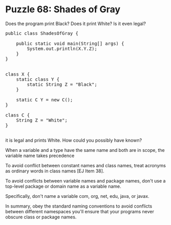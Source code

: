 # Puzzle 68: Shades of Gray

Does the program print Black? Does it print White? Is it even legal?

<pre>
public class ShadesOfGray {

    public static void main(String[] args) {
        System.out.println(X.Y.Z);
    }
}


class X {
    static class Y {
        static String Z = "Black";
    }

    static C Y = new C();
}

class C {
    String Z = "White";
}

</pre>

it is legal and prints White. How could you possibly have known?

When a variable and a type have the same name and both are in scope, the variable name takes precedence

To avoid conflict between constant names and class names, treat acronyms as ordinary words in class names [EJ Item 38].

To avoid conflicts between variable names and package names, don't use a top-level package 
or domain name as a variable name.

Specifically, don't name a variable com, org, net, edu, java, or javax.

In summary, obey the standard naming conventions to avoid conflicts between different namespaces
you'll ensure that your programs never obscure class or package names.
